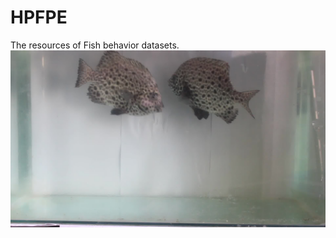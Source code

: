 # HPFPE
The resources of Fish behavior datasets.
![image](https://github.com/junjun0917/HPFPE/blob/main/samples.jpg)
